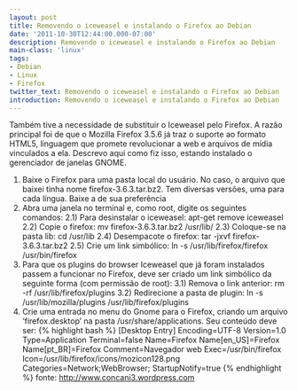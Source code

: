 ```yaml
---
layout: post
title: Removendo o iceweasel e instalando o Firefox ao Debian
date: '2011-10-30T12:44:00.000-07:00'
description: Removendo o iceweasel e instalando o Firefox ao Debian
main-class: 'linux'
tags:
- Debian
- Linux
- Firefox
twitter_text: Removendo o iceweasel e instalando o Firefox ao Debian
introduction: Removendo o iceweasel e instalando o Firefox ao Debian
---
```

Também tive a necessidade de substituir o Iceweasel pelo Firefox. A razão principal foi de que o Mozilla Firefox 3.5.6 já traz o suporte ao formato HTML5, linguagem que promete revolucionar a web e arquivos de mídia vinculados a ela. Descrevo aqui como fiz isso, estando instalado o gerenciador de janelas GNOME.
1) Baixe o Firefox para uma pasta local do usuário. No caso, o arquivo que baixei tinha nome firefox-3.6.3.tar.bz2. Tem diversas versões, uma para cada língua. Baixe a de sua preferência
2) Abra uma janela no terminal e, como root, digite os seguintes comandos:
2.1) Para desinstalar o iceweasel: apt-get remove iceweasel
2.2) Copie o firefox: mv firefox-3.6.3.tar.bz2 /usr/lib/
2.3) Coloque-se na pasta lib: cd /usr/lib
2.4) Desempacote o firefox: tar -jxvf firefox-3.6.3.tar.bz2
2.5) Crie um link simbólico: ln -s /usr/lib/firefox/firefox /usr/bin/firefox
3) Para que os plugins do browser Iceweasel que já foram instalados passem a funcionar no Firefox, deve ser criado um link simbólico da seguinte forma (com permissão de root):
3.1) Remova o link anterior: rm -rf /usr/lib/firefox/plugins
3.2) Redirecione a pasta de plugin: ln -s /usr/lib/mozilla/plugins /usr/lib/firefox/plugins
4) Crie uma entrada no menu do Gnome para o Firefox, criando um arquivo ‘firefox.desktop’ na pasta /usr/share/applications.
Seu conteúdo deve ser:
{% highlight bash %}
[Desktop Entry]
Encoding=UTF-8
Version=1.0
Type=Application
Terminal=false
Name=Firefox
Name[en_US]=Firefox
Name[pt_BR]=Firefox
Comment=Navegador web
Exec=/usr/bin/firefox
Icon=/usr/lib/firefox/icons/mozicon128.png
Categories=Network;WebBrowser;
StartupNotify=true
{% endhighlight %}
fonte: http://www.concani3.wordpress.com
